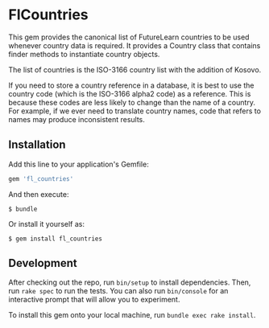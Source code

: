 # FlCountries

This gem provides the canonical list of FutureLearn countries to be used
whenever country data is required. It provides a Country class that contains
finder methods to instantiate country objects.

The list of countries is the ISO-3166 country list with the addition of Kosovo.

If you need to store a country reference in a database, it is best to use the
country code (which is the ISO-3166 alpha2 code) as a reference. This is because
these codes are less likely to change than the name of a country. For example,
if we ever need to translate country names, code that refers to names may
produce inconsistent results.

## Installation

Add this line to your application's Gemfile:

```ruby
gem 'fl_countries'
```

And then execute:

    $ bundle

Or install it yourself as:

    $ gem install fl_countries

## Development

After checking out the repo, run `bin/setup` to install dependencies. Then, run `rake spec` to run the tests. You can also run `bin/console` for an interactive prompt that will allow you to experiment.

To install this gem onto your local machine, run `bundle exec rake install`.

